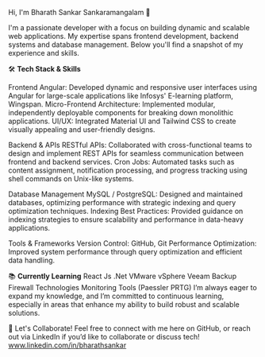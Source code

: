 Hi, I'm Bharath Sankar Sankaramangalam 👋

I'm a passionate developer with a focus on building dynamic and scalable web applications. My expertise spans frontend development, backend systems
and database management. Below you'll find a snapshot of my experience and skills.

🛠️ **Tech Stack & Skills**

Frontend
Angular: Developed dynamic and responsive user interfaces using Angular for large-scale applications like Infosys' E-learning platform, Wingspan.
Micro-Frontend Architecture: Implemented modular, independently deployable components for breaking down monolithic applications.
UI/UX: Integrated Material UI and Tailwind CSS to create visually appealing and user-friendly designs.

Backend & APIs
RESTful APIs: Collaborated with cross-functional teams to design and implement REST APIs for seamless communication between frontend and backend services.
Cron Jobs: Automated tasks such as content assignment, notification processing, and progress tracking using shell commands on Unix-like systems.

Database Management
MySQL / PostgreSQL: Designed and maintained databases, optimizing performance with strategic indexing and query optimization techniques.
Indexing Best Practices: Provided guidance on indexing strategies to ensure scalability and performance in data-heavy applications.

Tools & Frameworks
Version Control: GitHub, Git
Performance Optimization: Improved system performance through query optimization and efficient data handling.

📚 **Currently Learning**
React Js
.Net
VMware vSphere
Veeam Backup
Firewall Technologies
Monitoring Tools (Paessler PRTG)
I’m always eager to expand my knowledge, and I’m committed to continuous learning, especially in areas that enhance my ability to build robust and scalable solutions.

🤝 Let's Collaborate!
Feel free to connect with me here on GitHub, or reach out via LinkedIn if you’d like to collaborate or discuss tech!
www.linkedin.com/in/bharathsankar
